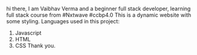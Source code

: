 hi there, I am Vaibhav Verma and a beginner full stack developer, learning full stack course from #Nxtwave #ccbp4.0
This is a dynamic website with some styling.
Languages used in this project:
1) Javascript
2) HTML
3) CSS
Thank you.
